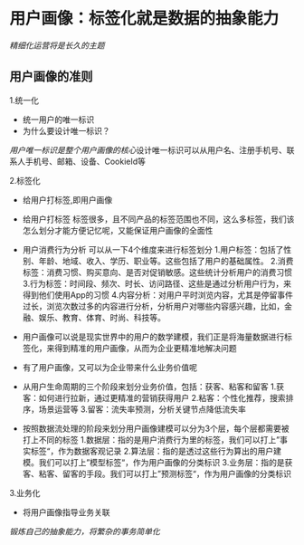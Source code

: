 # 用户画像：标签化就是数据的抽象能力

*精细化运营将是长久的主题*

## 用户画像的准则
1.统一化

- 统一用户的唯一标识
- 为什么要设计唯一标识？

*用户唯一标识是整个用户画像的核心*设计唯一标识可以从用户名、注册手机号、联系人手机号、邮箱、设备、CookieId等

2.标签化

- 给用户打标签,即用户画像
- 给用户打标签
  标签很多，且不同产品的标签范围也不同，这么多标签，我们该怎么划分才能方便记忆呢，又能保证用户画像的全面性
- 用户消费行为分析
  可以从一下4个维度来进行标签划分
  1.用户标签：包括了性别、年龄、地域、收入、学历、职业等。这些包括了用户的基础属性。
  2.消费标签：消费习惯、购买意向、是否对促销敏感。这些统计分析用户的消费习惯
  3.行为标签：时间段、频次、时长、访问路径、这些是通过分析用户行为，来得到他们使用App的习惯
  4.内容分析：对用户平时浏览内容，尤其是停留事件过长，浏览次数过多的内容进行分析，分析用户对哪些内容感兴趣，比如，金融、娱乐、教育、体育、时尚、科技等。

- 用户画像可以说是现实世界中的用户的数学建模，我们正是将海量数据进行标签化，来得到精准的用户画像，从而为企业更精准地解决问题
- 有了用户画像，又可以为企业带来什么业务价值呢
- 从用户生命周期的三个阶段来划分业务价值，包括：获客、粘客和留客
  1.获客：如何进行拉新，通过更精准的营销获得用户
  2.粘客：个性化推荐，搜索排序，场景运营等
  3.留客：流失率预测，分析关键节点降低流失率

- 按照数据流处理的阶段来划分用户画像建模可以分为3个层，每个层都需要被打上不同的标签
  1.数据层：指的是用户消费行为里的标签，我们可以打上”事实标签“，作为数据客观记录
  2.算法层：指的是透过这些行为算出的用户建模。我们可以打上”模型标签“，作为用户画像的分类标识
  3.业务层：指的是获客、粘客、留客的手段。我们可以打上”预测标签“，作为用户画像的分类标识

3.业务化

- 将用户画像指导业务关联

*锻炼自己的抽象能力，将繁杂的事务简单化*